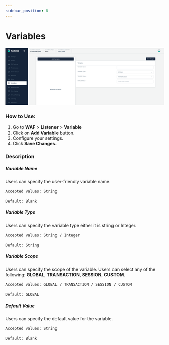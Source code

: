 ```yaml
---
sidebar_position: 8
---
```


# Variables


![Variables](/img/waf/v7/docs/addvariables.png)

### How to Use:
1. Go to **WAF** > **Listener** > **Variable**
2. Click on **Add Variable** button.
3. Configure your settings.
4. Click **Save Changes**.

### Description

##### **Variable Name**

Users can specify the user-friendly variable name.

    Accepted values: String

    Default: Blank 

##### **Variable Type**

Users can specify the variable type either it is string or Integer.

    Accepted values: String / Integer

    Default: String 

##### **Variable Scope**

Users can specify the scope of the variable. Users can select any of the following: **GLOBAL**, **TRANSACTION**, **SESSION**, **CUSTOM**.

    Accepted values: GLOBAL / TRANSACTION / SESSION / CUSTOM

    Default: GLOBAL 

##### **Default Value**

Users can specify the default value for the variable.

    Accepted values: String

    Default: Blank 
